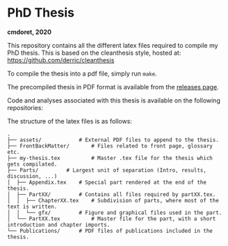 # PhD Thesis
**cmdoret, 2020**

This repository contains all the different latex files required to compile my PhD thesis.
This is based on the cleanthesis style, hosted at: https://github.com/derric/cleanthesis

To compile the thesis into a pdf file, simply run `make`.

The precompiled thesis in PDF format is available from the [releases page](https://github.com/cmdoret/phd/releases).

Code and analyses associated with this thesis is available on the following repositories:

The structure of the latex files is as follows:


```
.
├── assets/       	   # External PDF files to append to the thesis.
├── FrontBackMatter/       # Files related to front page, glossary etc.
├── my-thesis.tex          # Master .tex file for the thesis which gets compilated.
├── Parts/		   # Largest unit of separation (Intro, results, discussion, ...)
│  ├── Appendix.tex	   # Special part rendered at the end of the thesis.
│  ├── PartXX/		   # Contains all files required by partXX.tex.
│  │  ├── ChapterXX.tex	   # Subdivision of parts, where most of the text is written.
│  │  └── gfx/		   # Figure and graphical files used in the part.
│  └── PartXX.tex          # Master file for the part, with a short introduction and chapter imports.
└── Publications/	   # PDF files of publications included in the thesis.
```
